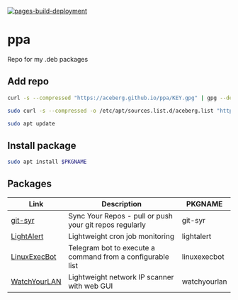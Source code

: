 [![pages-build-deployment](https://github.com/aceberg/ppa/actions/workflows/pages/pages-build-deployment/badge.svg)](https://github.com/aceberg/ppa/actions/workflows/pages/pages-build-deployment)

# ppa
Repo for my .deb packages


## Add repo
```sh
curl -s --compressed "https://aceberg.github.io/ppa/KEY.gpg" | gpg --dearmor | sudo tee /etc/apt/trusted.gpg.d/aceberg.gpg
```
```sh
sudo curl -s --compressed -o /etc/apt/sources.list.d/aceberg.list "https://aceberg.github.io/ppa/aceberg.list"
```
```sh
sudo apt update
```

## Install package

```sh
sudo apt install $PKGNAME
```

## Packages
| Link | Description | PKGNAME |
| ---- | ---- | ---- |
| [git-syr](https://github.com/aceberg/git-syr) | Sync Your Repos - pull or push your git repos regularly | git-syr |
| [LightAlert](https://github.com/aceberg/LightAlert) | Lightweight cron job monitoring | lightalert |
| [LinuxExecBot](https://github.com/aceberg/LinuxExecBot) | Telegram bot to execute a command from a configurable list | linuxexecbot |
| [WatchYourLAN](https://github.com/aceberg/WatchYourLAN) | Lightweight network IP scanner with web GUI | watchyourlan |